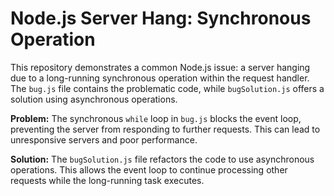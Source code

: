 # Node.js Server Hang: Synchronous Operation

This repository demonstrates a common Node.js issue: a server hanging due to a long-running synchronous operation within the request handler.  The `bug.js` file contains the problematic code, while `bugSolution.js` offers a solution using asynchronous operations.

**Problem:** The synchronous `while` loop in `bug.js` blocks the event loop, preventing the server from responding to further requests.  This can lead to unresponsive servers and poor performance.

**Solution:** The `bugSolution.js` file refactors the code to use asynchronous operations. This allows the event loop to continue processing other requests while the long-running task executes.